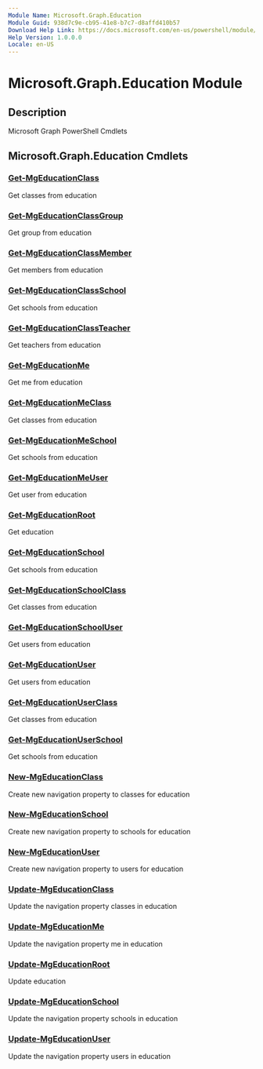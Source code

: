 ```yaml
---
Module Name: Microsoft.Graph.Education
Module Guid: 938d7c9e-cb95-41e8-b7c7-d8affd410b57
Download Help Link: https://docs.microsoft.com/en-us/powershell/module/microsoft.graph.education
Help Version: 1.0.0.0
Locale: en-US
---
```


# Microsoft.Graph.Education Module
## Description
Microsoft Graph PowerShell Cmdlets

## Microsoft.Graph.Education Cmdlets
### [Get-MgEducationClass](Get-MgEducationClass.md)
Get classes from education

### [Get-MgEducationClassGroup](Get-MgEducationClassGroup.md)
Get group from education

### [Get-MgEducationClassMember](Get-MgEducationClassMember.md)
Get members from education

### [Get-MgEducationClassSchool](Get-MgEducationClassSchool.md)
Get schools from education

### [Get-MgEducationClassTeacher](Get-MgEducationClassTeacher.md)
Get teachers from education

### [Get-MgEducationMe](Get-MgEducationMe.md)
Get me from education

### [Get-MgEducationMeClass](Get-MgEducationMeClass.md)
Get classes from education

### [Get-MgEducationMeSchool](Get-MgEducationMeSchool.md)
Get schools from education

### [Get-MgEducationMeUser](Get-MgEducationMeUser.md)
Get user from education

### [Get-MgEducationRoot](Get-MgEducationRoot.md)
Get education

### [Get-MgEducationSchool](Get-MgEducationSchool.md)
Get schools from education

### [Get-MgEducationSchoolClass](Get-MgEducationSchoolClass.md)
Get classes from education

### [Get-MgEducationSchoolUser](Get-MgEducationSchoolUser.md)
Get users from education

### [Get-MgEducationUser](Get-MgEducationUser.md)
Get users from education

### [Get-MgEducationUserClass](Get-MgEducationUserClass.md)
Get classes from education

### [Get-MgEducationUserSchool](Get-MgEducationUserSchool.md)
Get schools from education

### [New-MgEducationClass](New-MgEducationClass.md)
Create new navigation property to classes for education

### [New-MgEducationSchool](New-MgEducationSchool.md)
Create new navigation property to schools for education

### [New-MgEducationUser](New-MgEducationUser.md)
Create new navigation property to users for education

### [Update-MgEducationClass](Update-MgEducationClass.md)
Update the navigation property classes in education

### [Update-MgEducationMe](Update-MgEducationMe.md)
Update the navigation property me in education

### [Update-MgEducationRoot](Update-MgEducationRoot.md)
Update education

### [Update-MgEducationSchool](Update-MgEducationSchool.md)
Update the navigation property schools in education

### [Update-MgEducationUser](Update-MgEducationUser.md)
Update the navigation property users in education

